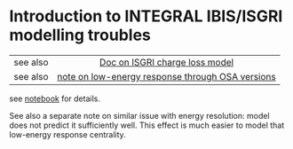 # Introduction to INTEGRAL IBIS/ISGRI modelling troubles

|||
|:--:|:--:|
|see also| [Doc on ISGRI charge loss model](https://www.overleaf.com/read/ntmxzrhqbjfp)|
|see also| [note on low-energy response through OSA versions](https://redmine.astro.unige.ch/projects/isgri-calibration/wiki/Low_energy_response_of_ISGRI) |

see [notebook](readme.ipynb) for details.

See also a separate note on similar issue with energy resolution: model does not predict it sufficiently well. This effect is much easier to model that low-energy response centrality.